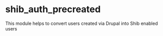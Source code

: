 # shib_auth_precreated

This module helps to convert users created via Drupal into Shib enabled users